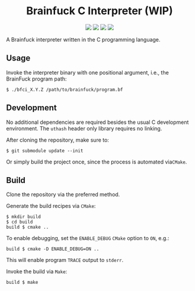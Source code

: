 <h1 align="center">
    Brainfuck C Interpreter (WIP)
</h1>

<p align="center">
	<a href="/../../releases/latest" title="Latest release"><img src="https://img.shields.io/github/release/andreiosg/bfci?style=flat"></a>
    <a href="/../../commits/" title="Last Commit"><img src="https://img.shields.io/github/last-commit/andreiosg/bfci?style=flat"></a>
    <a href="/../../issues" title="Open Issues"><img src="https://img.shields.io/github/issues/andreiosg/bfci?style=flat"></a>
    <a href="./LICENSE" title="License"><img src="https://img.shields.io/badge/License-GNU%20AGPL--3.0-blue.svg?style=flat"></a>
</p>

A Brainfuck interpreter written in the C programming language.

## Usage

Invoke the interpreter binary with one positional argument, i.e., the BrainFuck program path:

```
$ ./bfci_X.Y.Z /path/to/brainfuck/program.bf
```

## Development
No additional dependencies are required besides the usual C development environment.
The `uthash` header only library requires no linking.

After cloning the repository, make sure to:
```
$ git submodule update --init
```
Or simply build the project once, since the process is automated via`CMake`.

## Build

Clone the repository via the preferred method.

Generate the build recipes via `CMake`:

```
$ mkdir build
$ cd build
build $ cmake ..
```

To enable debugging, set the `ENABLE_DEBUG` `CMake` option to `ON`, e.g.:

```
build $ cmake -D ENABLE_DEBUG=ON ..
```
This will enable program `TRACE` output to `stderr`.


Invoke the build via `Make`:

```
build $ make
```

